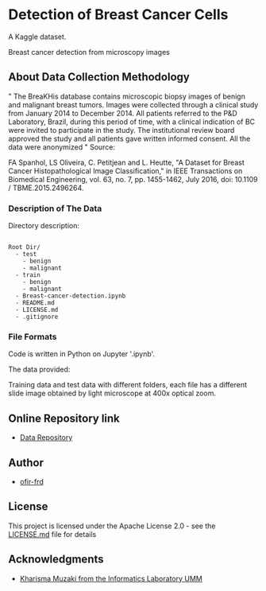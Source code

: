 # Detection of Breast Cancer Cells

A Kaggle dataset.

Breast cancer detection from microscopy images


## About Data Collection Methodology

"
The BreaKHis database contains microscopic biopsy images of benign and malignant breast tumors. Images were collected through a clinical study from January 2014 to December 2014. All patients referred to the P&D Laboratory, Brazil, during this period of time, with a clinical indication of BC were invited to participate in the study. The institutional review board approved the study and all patients gave written informed consent. All the data were anonymized
"
Source:

FA Spanhol, LS Oliveira, C. Petitjean and L. Heutte, "A Dataset for Breast Cancer Histopathological Image Classification," in IEEE Transactions on Biomedical Engineering, vol. 63, no. 7, pp. 1455-1462, July 2016, doi: 10.1109 / TBME.2015.2496264.


### Description of The Data

Directory description:

```

Root Dir/
  - test
    - benign
    - malignant
  - train
    - benign
    - malignant
  - Breast-cancer-detection.ipynb
  - README.md
  - LICENSE.md
  - .gitignore

```


### File Formats

Code is written in Python on Jupyter '.ipynb'.

The data provided:

Training data and test data with different folders, each file has a different slide image obtained by light microscope at 400x optical zoom.


## Online Repository link

* [Data Repository](https://www.kaggle.com/forderation/breakhis-400x)

## Author

* [ofir-frd](https://github.com/ofir-frd)


## License

This project is licensed under the Apache License 2.0 - see the [LICENSE.md](https://github.com/ofir-frd/BreaKHis-400X/blob/main/LICENSE) file for details

## Acknowledgments

* [Kharisma Muzaki from the Informatics Laboratory UMM](https://www.kaggle.com/forderation)
